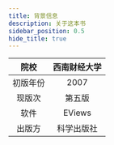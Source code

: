 ```yaml
---
title: 背景信息
description: 关于这本书
sidebar_position: 0.5
hide_title: true
---
```


|院校|西南财经大学|
|:---:|:---:|
|初版年份|2007|
|现版次|第五版|
|软件|EViews |
|出版方|科学出版社|